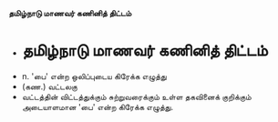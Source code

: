 **தமிழ்நாடு மாணவர் கணினித் திட்டம்**
- # தமிழ்நாடு மாணவர் கணினித் திட்டம்
- n. 'பை' என்ற ஒலிப்புடைய கிரேக்க எழுத்து
- (கண.) வட்டலகு
- வட்டத்தின் விட்டத்துக்கும் சுற்றுவரைக்கும் உள்ள தகவினைக் குறிக்கும் அடையாளமான 'பை' என்ற கிரேக்க எழுத்து.

